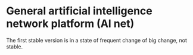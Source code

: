 # General artificial intelligence network platform (AI net)

The first stable version is in a state of frequent change of big change, not stable.

